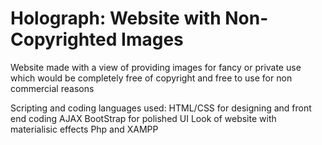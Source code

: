 # Holograph: Website with Non-Copyrighted Images
Website made with a view of providing images for fancy or private
use which would be completely free of copyright and free to use for non commercial reasons

Scripting and coding languages used:
HTML/CSS for designing and front end coding
AJAX
BootStrap for polished UI Look of website with
materialisic effects
Php and XAMPP
